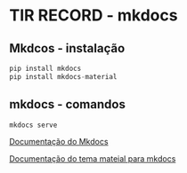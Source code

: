 # TIR RECORD - mkdocs

## Mkdcos - instalação
```Python
pip install mkdocs
pip install mkdocs-material
```

## mkdocs - comandos
```
mkdocs serve
```

[Documentação do Mkdocs](https://www.mkdocs.org/#mkdocs)

[Documentação do tema mateial para mkdocs](https://squidfunk.github.io/mkdocs-material/)
